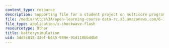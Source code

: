 ```yaml
---
content_type: resource
description: Supporting file for a student project on multicore programming.
file: /media/https%3A/open-learning-course-data-rc.s3.amazonaws.com/6-189-multicore-programming-primer-january-iap-2007/3dd5c81833efb445999e91d110bbd4b0_batterysimulation.swf
file_type: application/x-shockwave-flash
resourcetype: Other
title: batterysimulation
uid: 3dd5c818-33ef-b445-999e-91d110bbd4b0
---
```

